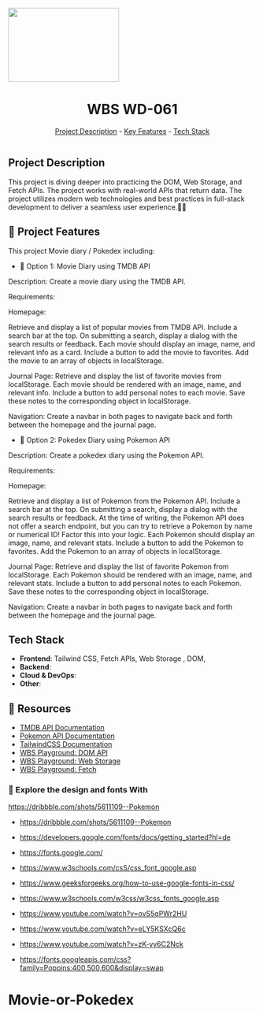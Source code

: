 <img src="https://wordpress.startsteps.org/wp-content/uploads/2021/05/standard_colour_cutout_text_icon.png" alt="" align="center" width="225" height="150"><h1 align="center">WBS WD-061</h1>

<p align="center"><a href="#project-description">Project Description</a> - <a href="#key-features">Key Features</a> - <a href="#technology-stack">Tech Stack</a></p>

<img src="" alt="" align="center" width="auto" height="auto">

## Project Description

This project is diving deeper into practicing the DOM, Web Storage, and Fetch APIs. The project works with real-world APIs that return data.
The project utilizes modern web technologies and best practices in full-stack development to deliver a seamless user experience.🎈😀

## 📌 Project Features

This project Movie diary / Pokedex including:

- 📝 Option 1: Movie Diary using TMDB API

Description: Create a movie diary using the TMDB API.

Requirements:

Homepage:

Retrieve and display a list of popular movies from TMDB API.
Include a search bar at the top.
On submitting a search, display a dialog with the search results or feedback.
Each movie should display an image, name, and relevant info as a card.
Include a button to add the movie to favorites.
Add the movie to an array of objects in localStorage.

Journal Page:
Retrieve and display the list of favorite movies from localStorage.
Each movie should be rendered with an image, name, and relevant info.
Include a button to add personal notes to each movie.
Save these notes to the corresponding object in localStorage.

Navigation:
Create a navbar in both pages to navigate back and forth between the homepage and the journal page.

- 📝 Option 2: Pokedex Diary using Pokemon API

Description: Create a pokedex diary using the Pokemon API.

Requirements:

Homepage:

Retrieve and display a list of Pokemon from the Pokemon API.
Include a search bar at the top.
On submitting a search, display a dialog with the search results or feedback.
At the time of writing, the Pokemon API does not offer a search endpoint, but you can try to retrieve a Pokemon by name or numerical ID! Factor this into your logic.
Each Pokemon should display an image, name, and relevant stats.
Include a button to add the Pokemon to favorites.
Add the Pokemon to an array of objects in localStorage.

Journal Page:
Retrieve and display the list of favorite Pokemon from localStorage.
Each Pokemon should be rendered with an image, name, and relevant stats.
Include a button to add personal notes to each Pokemon.
Save these notes to the corresponding object in localStorage.

Navigation:
Create a navbar in both pages to navigate back and forth between the homepage and the journal page.

## Tech Stack

- **Frontend**: Tailwind CSS, Fetch APIs, Web Storage , DOM,
- **Backend**:
- **Cloud & DevOps**:
- **Other**:

## 📌 Resources

- [TMDB API Documentation](https://developer.themoviedb.org/docs/getting-started)
- [Pokemon API Documentation](https://pokeapi.co/)
- [TailwindCSS Documentation](https://tailwindcss.com/docs/installation/using-vite)
- [WBS Playground: DOM API](https://playground.wbscod.in/static/web-apis-dom/1)
- [WBS Playground: Web Storage](https://playground.wbscod.in/static/web-apis-storage/1)
- [WBS Playground: Fetch](https://playground.wbscod.in/static/web-apis-fetch/1)

### 📌 Explore the design and fonts With
 https://dribbble.com/shots/5611109--Pokemon
- https://dribbble.com/shots/5611109--Pokemon
- https://developers.google.com/fonts/docs/getting_started?hl=de
- https://fonts.google.com/
- https://www.w3schools.com/csS/css_font_google.asp
- https://www.geeksforgeeks.org/how-to-use-google-fonts-in-css/
- https://www.w3schools.com/w3css/w3css_fonts_google.asp

- https://www.youtube.com/watch?v=ovS5qPWr2HU
- https://www.youtube.com/watch?v=eLY5KSXcQ6c
- https://www.youtube.com/watch?v=zK-yy6C2Nck

- https://fonts.googleapis.com/css?family=Poppins:400,500,600&display=swap

# Movie-or-Pokedex
